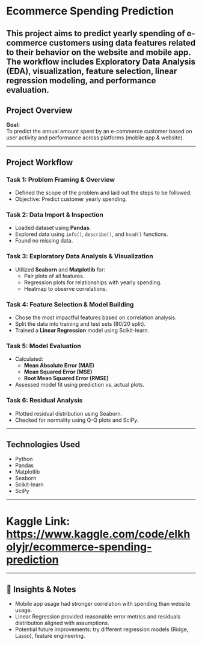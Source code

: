 
# Ecommerce Spending Prediction

This project aims to predict yearly spending of e-commerce customers using data features related to their behavior on the website and mobile app. The workflow includes Exploratory Data Analysis (EDA), visualization, feature selection, linear regression modeling, and performance evaluation.
---
## Project Overview

**Goal:**  
To predict the annual amount spent by an e-commerce customer based on user activity and performance across platforms (mobile app & website).

---

## Project Workflow

### Task 1: Problem Framing & Overview
- Defined the scope of the problem and laid out the steps to be followed.
- Objective: Predict customer yearly spending.

### Task 2: Data Import & Inspection
- Loaded dataset using **Pandas**.
- Explored data using `info()`, `describe()`, and `head()` functions.
- Found no missing data.

### Task 3: Exploratory Data Analysis & Visualization
- Utilized **Seaborn** and **Matplotlib** for:
  - Pair plots of all features.
  - Regression plots for relationships with yearly spending.
  - Heatmap to observe correlations.

### Task 4: Feature Selection & Model Building
- Chose the most impactful features based on correlation analysis.
- Split the data into training and test sets (80/20 split).
- Trained a **Linear Regression** model using Scikit-learn.

### Task 5: Model Evaluation
- Calculated:
  - **Mean Absolute Error (MAE)**
  - **Mean Squared Error (MSE)**
  - **Root Mean Squared Error (RMSE)**
- Assessed model fit using prediction vs. actual plots.

### Task 6: Residual Analysis
- Plotted residual distribution using Seaborn.
- Checked for normality using Q-Q plots and SciPy.

---

## Technologies Used
- Python
- Pandas
- Matplotlib
- Seaborn
- Scikit-learn
- SciPy

---
# Kaggle Link: https://www.kaggle.com/code/elkholyjr/ecommerce-spending-prediction
---
## 📌 Insights & Notes
- Mobile app usage had stronger correlation with spending than website usage.
- Linear Regression provided reasonable error metrics and residuals distribution aligned with assumptions.
- Potential future improvements: try different regression models (Ridge, Lasso), feature engineering.
